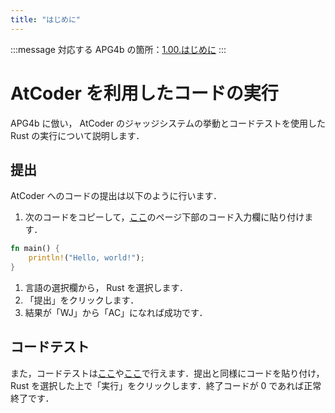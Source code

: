 ```yaml
---
title: "はじめに"
---
```

:::message
対応する APG4b の箇所：[1.00.はじめに](https://atcoder.jp/contests/apg4b/tasks/APG4b_a)
:::
# AtCoder を利用したコードの実行
APG4b に倣い， AtCoder のジャッジシステムの挙動とコードテストを使用した Rust の実行について説明します．
## 提出
AtCoder へのコードの提出は以下のように行います．
1. 次のコードをコピーして，[ここ](https://atcoder.jp/contests/apg4b/tasks/APG4b_a)のページ下部のコード入力欄に貼り付けます．
```rust
fn main() {
    println!("Hello, world!");
}
```
1. 言語の選択欄から， Rust を選択します．
1. 「提出」をクリックします．
1. 結果が「WJ」から「AC」になれば成功です．

## コードテスト
また，コードテストは[ここ](https://atcoder.jp/contests/practice/custom_test)や[ここ](https://atcoder.jp/contests/apg4b/custom_test)で行えます．提出と同様にコードを貼り付け， Rust を選択した上で「実行」をクリックします．終了コードが 0 であれば正常終了です．
